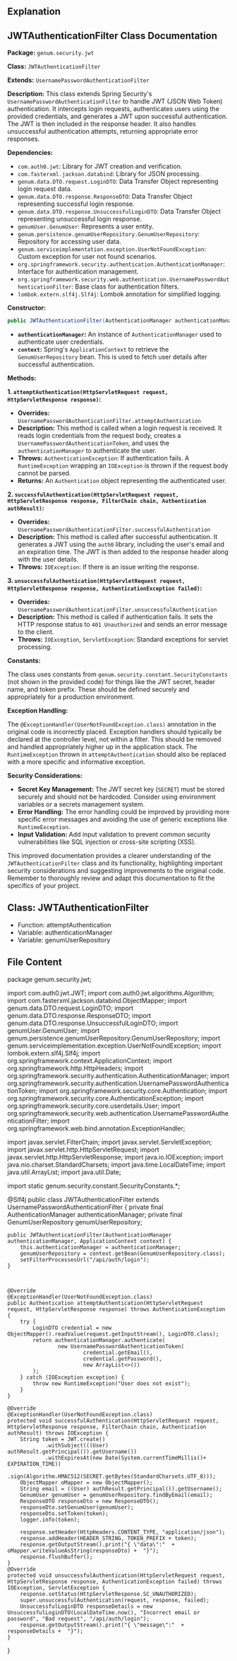 ## Explanation
## JWTAuthenticationFilter Class Documentation

**Package:** `genum.security.jwt`

**Class:** `JWTAuthenticationFilter`

**Extends:** `UsernamePasswordAuthenticationFilter`

**Description:** This class extends Spring Security's `UsernamePasswordAuthenticationFilter` to handle JWT (JSON Web Token) authentication.  It intercepts login requests, authenticates users using the provided credentials, and generates a JWT upon successful authentication.  The JWT is then included in the response header.  It also handles unsuccessful authentication attempts, returning appropriate error responses.

**Dependencies:**

* `com.auth0.jwt`: Library for JWT creation and verification.
* `com.fasterxml.jackson.databind`: Library for JSON processing.
* `genum.data.DTO.request.LoginDTO`: Data Transfer Object representing login request data.
* `genum.data.DTO.response.ResponseDTO`: Data Transfer Object representing successful login response.
* `genum.data.DTO.response.UnsuccessfulLoginDTO`: Data Transfer Object representing unsuccessful login response.
* `genumUser.GenumUser`: Represents a user entity.
* `genum.persistence.genumUserRepository.GenumUserRepository`: Repository for accessing user data.
* `genum.serviceimplementation.exception.UserNotFoundException`: Custom exception for user not found scenarios.
* `org.springframework.security.authentication.AuthenticationManager`:  Interface for authentication management.
* `org.springframework.security.web.authentication.UsernamePasswordAuthenticationFilter`: Base class for authentication filters.
* `lombok.extern.slf4j.Slf4j`: Lombok annotation for simplified logging.


**Constructor:**

```java
public JWTAuthenticationFilter(AuthenticationManager authenticationManager, ApplicationContext context)
```

* **`authenticationManager`:** An instance of `AuthenticationManager` used to authenticate user credentials.
* **`context`:** Spring's `ApplicationContext` to retrieve the `GenumUserRepository` bean.  This is used to fetch user details after successful authentication.

**Methods:**

**1. `attemptAuthentication(HttpServletRequest request, HttpServletResponse response)`:**

* **Overrides:** `UsernamePasswordAuthenticationFilter.attemptAuthentication`
* **Description:**  This method is called when a login request is received. It reads login credentials from the request body, creates a `UsernamePasswordAuthenticationToken`, and uses the `authenticationManager` to authenticate the user.
* **Throws:** `AuthenticationException`: If authentication fails.  A `RuntimeException` wrapping an `IOException` is thrown if the request body cannot be parsed.
* **Returns:** An `Authentication` object representing the authenticated user.

**2. `successfulAuthentication(HttpServletRequest request, HttpServletResponse response, FilterChain chain, Authentication authResult)`:**

* **Overrides:** `UsernamePasswordAuthenticationFilter.successfulAuthentication`
* **Description:** This method is called after successful authentication.  It generates a JWT using the `auth0` library, including the user's email and an expiration time. The JWT is then added to the response header along with the user details.
* **Throws:** `IOException`: If there is an issue writing the response.


**3. `unsuccessfulAuthentication(HttpServletRequest request, HttpServletResponse response, AuthenticationException failed)`:**

* **Overrides:** `UsernamePasswordAuthenticationFilter.unsuccessfulAuthentication`
* **Description:** This method is called if authentication fails. It sets the HTTP response status to `401 Unauthorized` and sends an error message to the client.
* **Throws:** `IOException`, `ServletException`: Standard exceptions for servlet processing.

**Constants:**

The class uses constants from `genum.security.constant.SecurityConstants`  (not shown in the provided code) for things like the JWT secret, header name, and token prefix.  These should be defined securely and appropriately for a production environment.


**Exception Handling:**

The `@ExceptionHandler(UserNotFoundException.class)` annotation in the original code is incorrectly placed.  Exception handlers should typically be declared at the controller level, not within a filter.  This should be removed and handled appropriately higher up in the application stack.  The `RuntimeException` thrown in `attemptAuthentication` should also be replaced with a more specific and informative exception.

**Security Considerations:**

* **Secret Key Management:** The JWT secret key (`SECRET`) must be stored securely and should not be hardcoded.  Consider using environment variables or a secrets management system.
* **Error Handling:** The error handling could be improved by providing more specific error messages and avoiding the use of generic exceptions like `RuntimeException`.
* **Input Validation:**  Add input validation to prevent common security vulnerabilities like SQL injection or cross-site scripting (XSS).

This improved documentation provides a clearer understanding of the `JWTAuthenticationFilter` class and its functionality, highlighting important security considerations and suggesting improvements to the original code.  Remember to thoroughly review and adapt this documentation to fit the specifics of your project.


## Class: JWTAuthenticationFilter

- Function: attemptAuthentication
- Variable: authenticationManager
- Variable: genumUserRepository


## File Content
package genum.security.jwt;

import com.auth0.jwt.JWT;
import com.auth0.jwt.algorithms.Algorithm;
import com.fasterxml.jackson.databind.ObjectMapper;
import genum.data.DTO.request.LoginDTO;
import genum.data.DTO.response.ResponseDTO;
import genum.data.DTO.response.UnsuccessfulLoginDTO;
import genumUser.GenumUser;
import genum.persistence.genumUserRepository.GenumUserRepository;
import genum.serviceimplementation.exception.UserNotFoundException;
import lombok.extern.slf4j.Slf4j;
import org.springframework.context.ApplicationContext;
import org.springframework.http.HttpHeaders;
import org.springframework.security.authentication.AuthenticationManager;
import org.springframework.security.authentication.UsernamePasswordAuthenticationToken;
import org.springframework.security.core.Authentication;
import org.springframework.security.core.AuthenticationException;
import org.springframework.security.core.userdetails.User;
import org.springframework.security.web.authentication.UsernamePasswordAuthenticationFilter;
import org.springframework.web.bind.annotation.ExceptionHandler;

import javax.servlet.FilterChain;
import javax.servlet.ServletException;
import javax.servlet.http.HttpServletRequest;
import javax.servlet.http.HttpServletResponse;
import java.io.IOException;
import java.nio.charset.StandardCharsets;
import java.time.LocalDateTime;
import java.util.ArrayList;
import java.util.Date;

import static genum.security.constant.SecurityConstants.*;

@Slf4j
public class JWTAuthenticationFilter extends UsernamePasswordAuthenticationFilter {
    private final AuthenticationManager authenticationManager;
    private final GenumUserRepository genumUserRepository;

    public JWTAuthenticationFilter(AuthenticationManager authenticationManager, ApplicationContext context) {
        this.authenticationManager = authenticationManager;
        genumUserRepository = context.getBean(GenumUserRepository.class);
        setFilterProcessesUrl("/api/auth/login");
    }

    

    @Override
    @ExceptionHandler(UserNotFoundException.class)
    public Authentication attemptAuthentication(HttpServletRequest request, HttpServletResponse response) throws AuthenticationException {
        try {
            LoginDTO credential = new ObjectMapper().readValue(request.getInputStream(), LoginDTO.class);
            return authenticationManager.authenticate(
                    new UsernamePasswordAuthenticationToken(
                            credential.getEmail(),
                            credential.getPassword(),
                            new ArrayList<>())
            );
        } catch (IOException exception) {
            throw new RuntimeException("User does not exist");
        }
    }

    @Override
    @ExceptionHandler(UserNotFoundException.class)
    protected void successfulAuthentication(HttpServletRequest request, HttpServletResponse response, FilterChain chain, Authentication authResult) throws IOException {
        String token = JWT.create()
                .withSubject(((User) authResult.getPrincipal()).getUsername())
                .withExpiresAt(new Date(System.currentTimeMillis()+ EXPIRATION_TIME))
                .sign(Algorithm.HMAC512(SECRET.getBytes(StandardCharsets.UTF_8)));
        ObjectMapper oMapper = new ObjectMapper();
        String email = ((User) authResult.getPrincipal()).getUsername();
        GenumUser genumUser = genumUserRepository.findByEmail(email);
        ResponseDTO responseDto = new ResponseDTO();
        responseDto.setGenumUser(genumUser);
        responseDto.setToken(token);
        logger.info(token);

        response.setHeader(HttpHeaders.CONTENT_TYPE, "application/json");
        response.addHeader(HEADER_STRING, TOKEN_PREFIX + token);
        response.getOutputStream().print("{ \"data\":"  + oMapper.writeValueAsString(responseDto) +  "}");
        response.flushBuffer();
    }
    @Override
    protected void unsuccessfulAuthentication(HttpServletRequest request, HttpServletResponse response, AuthenticationException failed) throws IOException, ServletException {
        response.setStatus(HttpServletResponse.SC_UNAUTHORIZED);
        super.unsuccessfulAuthentication(request, response, failed);
        UnsuccessfulLoginDTO responseDetails = new UnsuccessfulLoginDTO(LocalDateTime.now(), "Incorrect email or password", "Bad request", "/api/auth/login");
        response.getOutputStream().print("{ \"message\":"  + responseDetails +  "}");
    }
}
